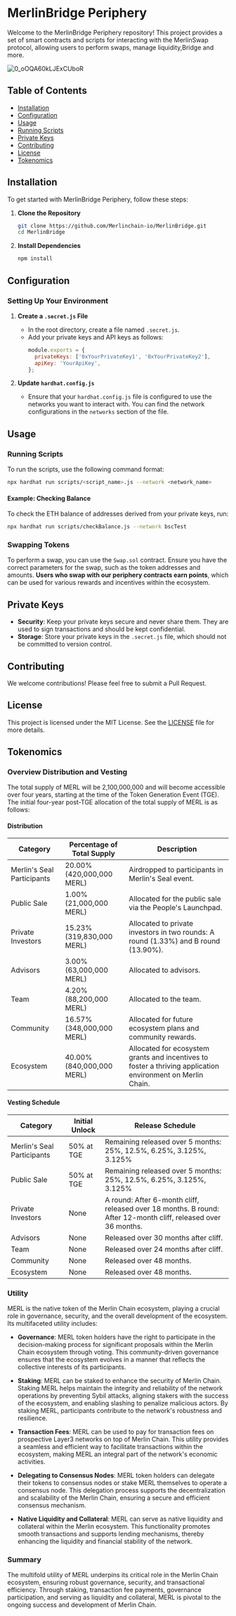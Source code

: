 # MerlinBridge Periphery

Welcome to the MerlinBridge Periphery repository! This project provides a set of smart contracts and scripts for interacting with the MerlinSwap protocol, allowing users to perform swaps, manage liquidity,Bridge and more.

![0_oOQA60kLJExCUboR](https://github.com/user-attachments/assets/b255bc77-5f1e-4bb8-aa84-30e01826eb52)


## Table of Contents
- [Installation](#installation)
- [Configuration](#configuration)
- [Usage](#usage)
- [Running Scripts](#running-scripts)
- [Private Keys](#private-keys)
- [Contributing](#contributing)
- [License](#license)
- [Tokenomics](#tokenomics)

## Installation

To get started with MerlinBridge Periphery, follow these steps:

1. **Clone the Repository**
   ```bash
   git clone https://github.com/Merlinchain-io/MerlinBridge.git
   cd MerlinBridge
   ```

2. **Install Dependencies**
   ```bash
   npm install
   ```

## Configuration

### Setting Up Your Environment

1. **Create a `.secret.js` File**
   - In the root directory, create a file named `.secret.js`.
   - Add your private keys and API keys as follows:
     ```javascript
     module.exports = {
       privateKeys: ['0xYourPrivateKey1', '0xYourPrivateKey2'],
       apiKey: 'YourApiKey',
     };
     ```

2. **Update `hardhat.config.js`**
   - Ensure that your `hardhat.config.js` file is configured to use the networks you want to interact with. You can find the network configurations in the `networks` section of the file.

## Usage

### Running Scripts

To run the scripts, use the following command format:

```bash
npx hardhat run scripts/<script_name>.js --network <network_name>
```

#### Example: Checking Balance

To check the ETH balance of addresses derived from your private keys, run:

```bash
npx hardhat run scripts/checkBalance.js --network bscTest
```

### Swapping Tokens

To perform a swap, you can use the `Swap.sol` contract. Ensure you have the correct parameters for the swap, such as the token addresses and amounts. **Users who swap with our periphery contracts earn points**, which can be used for various rewards and incentives within the ecosystem.

## Private Keys

- **Security**: Keep your private keys secure and never share them. They are used to sign transactions and should be kept confidential.
- **Storage**: Store your private keys in the `.secret.js` file, which should not be committed to version control.

## Contributing

We welcome contributions! Please feel free to submit a Pull Request.

## License

This project is licensed under the MIT License. See the [LICENSE](LICENSE) file for more details.

## Tokenomics

### Overview Distribution and Vesting

The total supply of MERL will be 2,100,000,000 and will become accessible over four years, starting at the time of the Token Generation Event (TGE). The initial four-year post-TGE allocation of the total supply of MERL is as follows:

#### Distribution

| Category | Percentage of Total Supply | Description |
|----------|----------------------------|-------------|
| Merlin's Seal Participants | 20.00% (420,000,000 MERL) | Airdropped to participants in Merlin's Seal event. |
| Public Sale | 1.00% (21,000,000 MERL) | Allocated for the public sale via the People's Launchpad. |
| Private Investors | 15.23% (319,830,000 MERL) | Allocated to private investors in two rounds: A round (1.33%) and B round (13.90%). |
| Advisors | 3.00% (63,000,000 MERL) | Allocated to advisors. |
| Team | 4.20% (88,200,000 MERL) | Allocated to the team. |
| Community | 16.57% (348,000,000 MERL) | Allocated for future ecosystem plans and community rewards. |
| Ecosystem | 40.00% (840,000,000 MERL) | Allocated for ecosystem grants and incentives to foster a thriving application environment on Merlin Chain. |

#### Vesting Schedule

| Category | Initial Unlock | Release Schedule |
|----------|----------------|------------------|
| Merlin's Seal Participants | 50% at TGE | Remaining released over 5 months: 25%, 12.5%, 6.25%, 3.125%, 3.125% |
| Public Sale | 50% at TGE | Remaining released over 5 months: 25%, 12.5%, 6.25%, 3.125%, 3.125% |
| Private Investors | None | A round: After 6-month cliff, released over 18 months. B round: After 12-month cliff, released over 36 months. |
| Advisors | None | Released over 30 months after cliff. |
| Team | None | Released over 24 months after cliff. |
| Community | None | Released over 48 months. |
| Ecosystem | None | Released over 48 months. |

### Utility

MERL is the native token of the Merlin Chain ecosystem, playing a crucial role in governance, security, and the overall development of the ecosystem. Its multifaceted utility includes:

- **Governance**: MERL token holders have the right to participate in the decision-making process for significant proposals within the Merlin Chain ecosystem through voting. This community-driven governance ensures that the ecosystem evolves in a manner that reflects the collective interests of its participants.

- **Staking**: MERL can be staked to enhance the security of Merlin Chain. Staking MERL helps maintain the integrity and reliability of the network operations by preventing Sybil attacks, aligning stakers with the success of the ecosystem, and enabling slashing to penalize malicious actors. By staking MERL, participants contribute to the network's robustness and resilience.

- **Transaction Fees**: MERL can be used to pay for transaction fees on prospective Layer3 networks on top of Merlin Chain. This utility provides a seamless and efficient way to facilitate transactions within the ecosystem, making MERL an integral part of the network's economic activities.

- **Delegating to Consensus Nodes**: MERL token holders can delegate their tokens to consensus nodes or stake MERL themselves to operate a consensus node. This delegation process supports the decentralization and scalability of the Merlin Chain, ensuring a secure and efficient consensus mechanism.

- **Native Liquidity and Collateral**: MERL can serve as native liquidity and collateral within the Merlin ecosystem. This functionality promotes smooth transactions and supports lending mechanisms, thereby enhancing the liquidity and financial stability of the network.

### Summary

The multifold utility of MERL underpins its critical role in the Merlin Chain ecosystem, ensuring robust governance, security, and transactional efficiency. Through staking, transaction fee payments, governance participation, and serving as liquidity and collateral, MERL is pivotal to the ongoing success and development of Merlin Chain.
